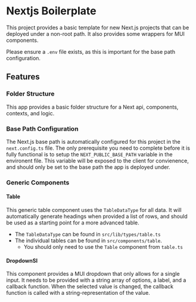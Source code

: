 # Nextjs Boilerplate

This project provides a basic template for new Next.js projects that can be deployed under a non-root path. It also provides some wrappers for MUI components.

Please ensure a `.env` file exists, as this is important for the base path configuration.

## Features

### Folder Structure

This app provides a basic folder structure for a Next api, components, contexts, and logic.

### Base Path Configuration

The Next.js base path is automatically configured for this project in the `next.config.ts` file. The only prerequisite you need to complete before it is fully functional is to setup the `NEXT_PUBLIC_BASE_PATH` variable in the environent file. This variable will be exposed to the client for convienence, and should only be set to the base path the app is deployed under.

### Generic Components

#### Table

This generic table component uses the `TableDataType` for all data. It will automatically generate headings when provided a list of rows, and should be used as a starting point for a more advanced table.

- The `TableDataType` can be found in `src/lib/types/table.ts`
- The individual tables can be found in `src/components/table`.
    - You should only need to use the `Table` component from `table.ts`

#### DropdownSI

This component provides a MUI dropdown that only allows for a single input. It needs to be provided with a string array of options, a label, and a callback function. When the selected value is changed, the callback function is called with a string-representation of the value.